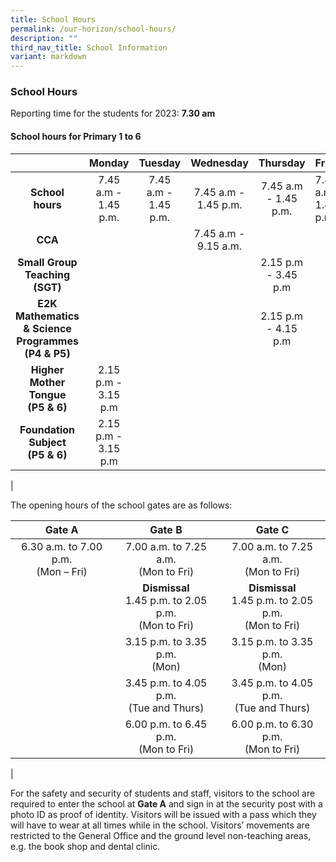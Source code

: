 ```yaml
---
title: School Hours
permalink: /our-horizon/school-hours/
description: ""
third_nav_title: School Information
variant: markdown
---
```

### **School Hours**
Reporting time for the students for 2023:&nbsp;**7.30 am**

#### **School hours for Primary 1 to 6**

|  | Monday | Tuesday  | Wednesday | Thursday | Friday |
|:---:|:---:|:---:|:---:|:---:|---|
| **School hours** | 7.45 a.m - 1.45 p.m. | 7.45 a.m - 1.45 p.m. | 7.45 a.m - 1.45 p.m. | 7.45 a.m - 1.45 p.m. | 7.45 a.m - 1.45 p.m. |
| **CCA** |  |   | 7.45 a.m - 9.15 a.m. |  |  |
| **Small Group Teaching (SGT)** |   |  |   | 2.15 p.m - 3.45 p.m |   |
| **E2K Mathematics &amp; Science Programmes<br>(P4 &amp; P5)** |   |   |   |  2.15 p.m - 4.15 p.m |   |
| **Higher Mother Tongue<br>(P5 &amp; 6)** | 2.15 p.m - 3.15 p.m  |   |   |   |   |
| **Foundation Subject<br>(P5 &amp; 6)** | 2.15 p.m - 3.15 p.m  |   |  |   |   |
|

The opening hours of the school gates are as follows:

| Gate A | Gate B | Gate C |
|:---:|:---:|:---:|
| 6.30 a.m. to 7.00 p.m.<br>(Mon – Fri)<br> | 7.00 a.m. to 7.25 a.m.<br>(Mon to Fri) | 7.00 a.m. to 7.25 a.m.<br>(Mon to Fri) |
|  | **Dismissal** <br> 1.45 p.m. to 2.05 p.m.<br>(Mon to Fri) | **Dismissal** <br> 1.45 p.m. to 2.05 p.m.<br>(Mon to Fri) |
|  | 3.15 p.m. to 3.35 p.m.<br>(Mon) | 3.15 p.m. to 3.35 p.m.<br>(Mon) |
|  | 3.45 p.m. to 4.05 p.m.<br>(Tue and Thurs) | 3.45 p.m. to 4.05 p.m.<br>(Tue and Thurs) |
|  | 6.00 p.m. to 6.45 p.m.<br>(Mon to Fri) | 6.00 p.m. to 6.30 p.m.<br>(Mon to Fri) |
|

For the safety and security of students and staff, visitors to the school are required to enter the school at&nbsp;**Gate A**&nbsp;and sign in at the security post with a photo ID as proof of identity. Visitors will be issued with a pass which they will have to wear at all times while in the school. Visitors’ movements are restricted to the General Office and the ground level non-teaching areas, e.g. the book shop and dental clinic.